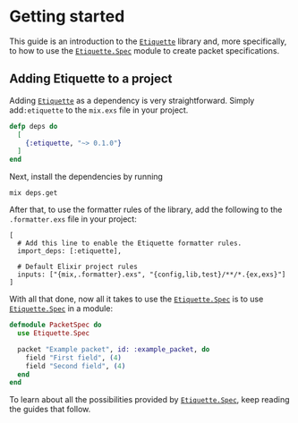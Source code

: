 # Getting started

This guide is an introduction to the [`Etiquette`](Etiquette.html) library and, more specifically,
to how to use the [`Etiquette.Spec`](Etiquette.Spec.html) module to create packet specifications.

## Adding Etiquette to a project

Adding [`Etiquette`](Etiquette.html) as a dependency is very straightforward. Simply add`:etiquette`
to the `mix.exs` file in your project.

```elixir
defp deps do
  [
    {:etiquette, "~> 0.1.0"}
  ]
end
```

Next, install the dependencies by running

```
mix deps.get

```

After that, to use the formatter rules of the library, add the following to the `.formatter.exs`
file in your project:

```
[
  # Add this line to enable the Etiquette formatter rules.
  import_deps: [:etiquette],

  # Default Elixir project rules
  inputs: ["{mix,.formatter}.exs", "{config,lib,test}/**/*.{ex,exs}"]
]
```

With all that done, now all it takes to use the [`Etiquette.Spec`](Etiquette.Spec.html) is to use 
[`Etiquette.Spec`](Etiquette.Spec.html) in a module:

```elixir
defmodule PacketSpec do
  use Etiquette.Spec

  packet "Example packet", id: :example_packet, do
    field "First field", (4)
    field "Second field", (4)
  end
end
```

To learn about all the possibilities provided by [`Etiquette.Spec`](Etiquette.Spec.html), keep
reading the guides that follow.